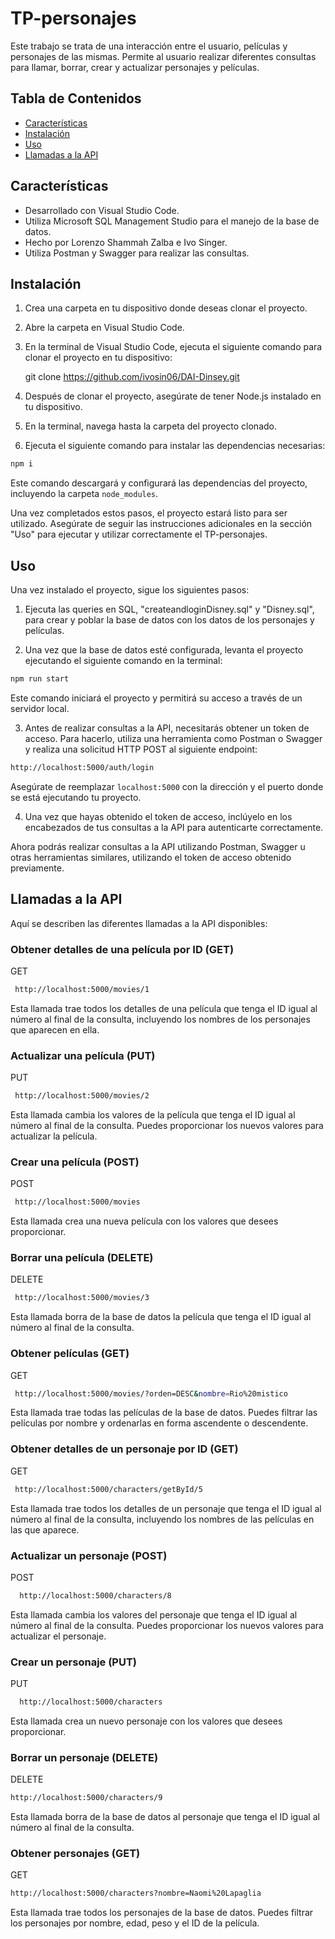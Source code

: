 # TP-personajes

Este trabajo se trata de una interacción entre el usuario, películas y personajes de las mismas. Permite al usuario realizar diferentes consultas para llamar, borrar, crear y actualizar personajes y películas.

## Tabla de Contenidos

- [Características](#características)
- [Instalación](#instalación)
- [Uso](#uso)
- [Llamadas a la API](#llamadas-a-la-api)

## Características

- Desarrollado con Visual Studio Code.
- Utiliza Microsoft SQL Management Studio para el manejo de la base de datos.
- Hecho por Lorenzo Shammah Zalba e Ivo Singer.
- Utiliza Postman y Swagger para realizar las consultas.

## Instalación

1. Crea una carpeta en tu dispositivo donde deseas clonar el proyecto.
2. Abre la carpeta en Visual Studio Code.
3. En la terminal de Visual Studio Code, ejecuta el siguiente comando para clonar el proyecto en tu dispositivo:


   git clone https://github.com/ivosin06/DAI-Dinsey.git


4. Después de clonar el proyecto, asegúrate de tener Node.js instalado en tu dispositivo.
5. En la terminal, navega hasta la carpeta del proyecto clonado.
6. Ejecuta el siguiente comando para instalar las dependencias necesarias:

  ``` bash
  npm i 
  ```

Este comando descargará y configurará las dependencias del proyecto, incluyendo la carpeta `node_modules`.

Una vez completados estos pasos, el proyecto estará listo para ser utilizado. Asegúrate de seguir las instrucciones adicionales en la sección "Uso" para ejecutar y utilizar correctamente el TP-personajes.

## Uso

Una vez instalado el proyecto, sigue los siguientes pasos:

1. Ejecuta las queries en SQL, "createandloginDisney.sql" y "Disney.sql", para crear y poblar la base de datos con los datos de los personajes y películas.

2. Una vez que la base de datos esté configurada, levanta el proyecto ejecutando el siguiente comando en la terminal:

```bash
npm run start
```

Este comando iniciará el proyecto y permitirá su acceso a través de un servidor local.

3. Antes de realizar consultas a la API, necesitarás obtener un token de acceso. Para hacerlo, utiliza una herramienta como Postman o Swagger y realiza una solicitud HTTP POST al siguiente endpoint:

```bash
http://localhost:5000/auth/login
```

Asegúrate de reemplazar `localhost:5000` con la dirección y el puerto donde se está ejecutando tu proyecto.

4. Una vez que hayas obtenido el token de acceso, inclúyelo en los encabezados de tus consultas a la API para autenticarte correctamente.

Ahora podrás realizar consultas a la API utilizando Postman, Swagger u otras herramientas similares, utilizando el token de acceso obtenido previamente.

## Llamadas a la API

Aquí se describen las diferentes llamadas a la API disponibles:

### Obtener detalles de una película por ID (GET)
GET
```bash
 http://localhost:5000/movies/1
```

Esta llamada trae todos los detalles de una película que tenga el ID igual al número al final de la consulta, incluyendo los nombres de los personajes que aparecen en ella.

### Actualizar una película (PUT)
PUT 
```bash
 http://localhost:5000/movies/2
```

Esta llamada cambia los valores de la película que tenga el ID igual al número al final de la consulta. Puedes proporcionar los nuevos valores para actualizar la película.

### Crear una película (POST)
POST 
```bash
 http://localhost:5000/movies
```

Esta llamada crea una nueva película con los valores que desees proporcionar.

### Borrar una película (DELETE)

DELETE 
```bash
 http://localhost:5000/movies/3
```
Esta llamada borra de la base de datos la película que tenga el ID igual al número al final de la consulta.

### Obtener películas (GET)
GET 
```bash
 http://localhost:5000/movies/?orden=DESC&nombre=Rio%20mistico
```

Esta llamada trae todas las películas de la base de datos. Puedes filtrar las películas por nombre y ordenarlas en forma ascendente o descendente.

### Obtener detalles de un personaje por ID (GET)
GET 
```bash
 http://localhost:5000/characters/getById/5
```
Esta llamada trae todos los detalles de un personaje que tenga el ID igual al número al final de la consulta, incluyendo los nombres de las películas en las que aparece.

### Actualizar un personaje (POST)
POST
```bash
  http://localhost:5000/characters/8
```
Esta llamada cambia los valores del personaje que tenga el ID igual al número al final de la consulta. Puedes proporcionar los nuevos valores para actualizar el personaje.

### Crear un personaje (PUT)
PUT
```bash
  http://localhost:5000/characters
```
Esta llamada crea un nuevo personaje con los valores que desees proporcionar.

### Borrar un personaje (DELETE)
DELETE 
```bash
http://localhost:5000/characters/9
```
Esta llamada borra de la base de datos al personaje que tenga el ID igual al número al final de la consulta.

### Obtener personajes (GET)
GET 
```bash
http://localhost:5000/characters?nombre=Naomi%20Lapaglia
```
Esta llamada trae todos los personajes de la base de datos. Puedes filtrar los personajes por nombre, edad, peso y el ID de la película.






   
